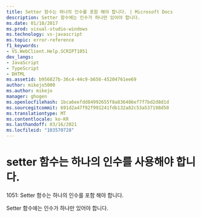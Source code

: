 ```yaml
---
title: Setter 함수는 하나의 인수를 포함 해야 합니다. | Microsoft Docs
description: Setter 함수에는 인수가 하나만 있어야 합니다.
ms.date: 01/18/2017
ms.prod: visual-studio-windows
ms.technology: vs-javascript
ms.topic: error-reference
f1_keywords:
- VS.WebClient.Help.SCRIPT1051
dev_langs:
- JavaScript
- TypeScript
- DHTML
ms.assetid: b956827b-36c4-44c9-b656-45204761ee69
author: mikejo5000
ms.author: mikejo
manager: ghogen
ms.openlocfilehash: 1bca6eefdd84992655f8a836486ef7f7bd2d8d1d
ms.sourcegitcommit: 691d2a47f92f991241fdb132a82c53a537198d50
ms.translationtype: MT
ms.contentlocale: ko-KR
ms.lasthandoff: 03/16/2021
ms.locfileid: "103570728"
---
```

# <a name="setter-functions-must-have-one-argument"></a>setter 함수는 하나의 인수를 사용해야 합니다.
1051: Setter 함수는 하나의 인수를 포함 해야 합니다.  
  
 Setter 함수에는 인수가 하나만 있어야 합니다.
